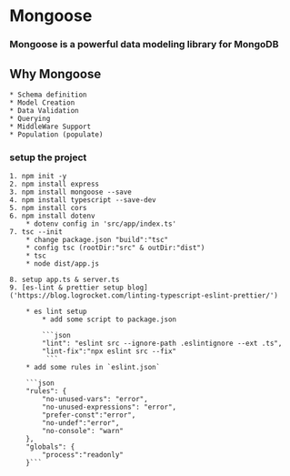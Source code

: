 # Mongoose

### Mongoose is a powerful data modeling library for MongoDB

## Why Mongoose

    * Schema definition
    * Model Creation
    * Data Validation
    * Querying
    * MiddleWare Support
    * Population (populate)

### setup the project

    1. npm init -y
    2. npm install express
    3. npm install mongoose --save
    4. npm install typescript --save-dev
    5. npm install cors
    6. npm install dotenv
        * dotenv config in 'src/app/index.ts'
    7. tsc --init
        * change package.json "build":"tsc"
        * config tsc (rootDir:"src" & outDir:"dist")
        * tsc
        * node dist/app.js

    8. setup app.ts & server.ts
    9. [es-lint & prettier setup blog]('https://blog.logrocket.com/linting-typescript-eslint-prettier/')

        * es lint setup
            * add some script to package.json

            ```json
            "lint": "eslint src --ignore-path .eslintignore --ext .ts",
            "lint-fix":"npx eslint src --fix"
             ```
        * add some rules in `eslint.json`

        ```json
        "rules": {
            "no-unused-vars": "error",
            "no-unused-expressions": "error",
            "prefer-const":"error",
            "no-undef":"error",
            "no-console": "warn"
        },
        "globals": {
            "process":"readonly"
        }```
